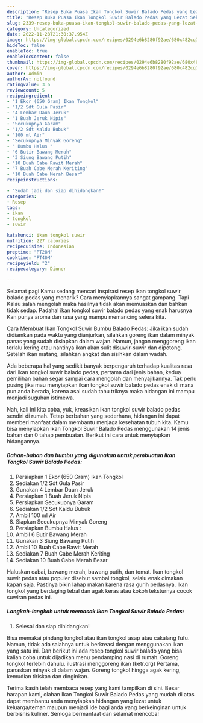 ```yaml
---
description: "Resep Buka Puasa Ikan Tongkol Suwir Balado Pedas yang Lezat Sekali "
title: "Resep Buka Puasa Ikan Tongkol Suwir Balado Pedas yang Lezat Sekali "
slug: 2339-resep-buka-puasa-ikan-tongkol-suwir-balado-pedas-yang-lezat-sekali
category: Uncategorized
date: 2022-11-28T21:30:37.954Z
image: https://img-global.cpcdn.com/recipes/0294e6b8280f92ae/680x482cq70/ikan-tongkol-suwir-balado-pedas-foto-resep-utama.jpg
hideToc: false
enableToc: true
enableTocContent: false
thumbnail: https://img-global.cpcdn.com/recipes/0294e6b8280f92ae/680x482cq70/ikan-tongkol-suwir-balado-pedas-foto-resep-utama.jpg
cover: https://img-global.cpcdn.com/recipes/0294e6b8280f92ae/680x482cq70/ikan-tongkol-suwir-balado-pedas-foto-resep-utama.jpg
author: Admin
authorAv: notfound
ratingvalue: 3.6
reviewcount: 5
recipeingredient:
- "1 Ekor (650 Gram) Ikan Tongkol"
- "1/2 Sdt Gula Pasir"
- "4 Lembar Daun Jeruk"
- "1 Buah Jeruk Nipis"
- "Secukupnya Garam"
- "1/2 Sdt Kaldu Bubuk"
- "100 ml Air"
- "Secukupnya Minyak Goreng"
- " Bumbu Halus "
- "6 Butir Bawang Merah"
- "3 Siung Bawang Putih"
- "10 Buah Cabe Rawit Merah"
- "7 Buah Cabe Merah Keriting"
- "10 Buah Cabe Merah Besar"
recipeinstructions:

- "Sudah jadi dan siap dihidangkan!"
categories:
- Resep
tags:
- ikan
- tongkol
- suwir

katakunci: ikan tongkol suwir 
nutrition: 227 calories
recipecuisine: Indonesian
preptime: "PT28M"
cooktime: "PT40M"
recipeyield: "2"
recipecategory: Dinner

---
```



Selamat pagi Kamu sedang mencari inspirasi resep ikan tongkol suwir balado pedas yang menarik? Cara menyiapkannya sangat gampang. Tapi Kalau salah mengolah maka hasilnya tidak akan memuaskan dan bahkan tidak sedap. Padahal ikan tongkol suwir balado pedas yang enak harusnya Kan punya aroma dan rasa yang mampu memancing selera kita.


Cara Membuat Ikan Tongkol Suwir Bumbu Balado Pedas: Jika ikan sudah didiamkan pada waktu yang dianjurkan, silahkan goreng ikan dalam minyak panas yang sudah disiapkan dalam wajan. Namun, jangan menggoreng ikan terlalu kering atau nantinya ikan akan sulit disuwir-suwir dan dipotong. Setelah ikan matang, silahkan angkat dan sisihkan dalam wadah.

Ada beberapa hal yang sedikit banyak berpengaruh terhadap kualitas rasa dari ikan tongkol suwir balado pedas, pertama dari jenis bahan, kedua pemilihan bahan segar sampai cara mengolah dan menyajikannya. Tak perlu pusing jika mau menyiapkan ikan tongkol suwir balado pedas enak di mana pun anda berada, karena asal sudah tahu triknya maka hidangan ini mampu menjadi suguhan istimewa.


Nah, kali ini kita coba, yuk, kreasikan ikan tongkol suwir balado pedas sendiri di rumah. Tetap berbahan yang sederhana, hidangan ini dapat memberi manfaat dalam membantu menjaga kesehatan tubuh kita. Kamu bisa menyiapkan Ikan Tongkol Suwir Balado Pedas menggunakan 14 jenis bahan dan 0 tahap pembuatan. Berikut ini cara untuk menyiapkan hidangannya.

<!--inarticleads1-->

##### Bahan-bahan dan bumbu yang digunakan untuk pembuatan Ikan Tongkol Suwir Balado Pedas:

1. Persiapkan 1 Ekor (650 Gram) Ikan Tongkol
1. Sediakan 1/2 Sdt Gula Pasir
1. Gunakan 4 Lembar Daun Jeruk
1. Persiapkan 1 Buah Jeruk Nipis
1. Persiapkan Secukupnya Garam
1. Sediakan 1/2 Sdt Kaldu Bubuk
1. Ambil 100 ml Air
1. Siapkan Secukupnya Minyak Goreng
1. Persiapkan  Bumbu Halus :
1. Ambil 6 Butir Bawang Merah
1. Gunakan 3 Siung Bawang Putih
1. Ambil 10 Buah Cabe Rawit Merah
1. Sediakan 7 Buah Cabe Merah Keriting
1. Sediakan 10 Buah Cabe Merah Besar


Haluskan cabai, bawang merah, bawang putih, dan tomat. Ikan tongkol suwir pedas atau populer disebut sambal tongkol, selalu enak dimakan kapan saja. Pastinya bikin lahap makan karena rasa gurih pedasnya. Ikan tongkol yang berdaging tebal dan agak keras atau kokoh teksturnya cocok suwiran pedas ini. 

<!--inarticleads2-->

##### Langkah-langkah untuk memasak Ikan Tongkol Suwir Balado Pedas:


1. Selesai dan siap dihidangkan!

Bisa memakai pindang tongkol atau ikan tongkol asap atau cakalang fufu. Namun, tidak ada salahnya untuk berkreasi dengan menggunakan ikan yang satu ini. Dan berikut ini ada resep tongkol suwir balado yang bisa kalian coba untuk dijadikan menu pendamping nasi di rumah. Goreng tongkol terlebih dahulu. ilustrasi menggoreng ikan (ketr.org) Pertama, panaskan minyak di dalam wajan. Goreng tongkol hingga agak kering, kemudian tiriskan dan dinginkan. 

Terima kasih telah membaca resep yang kami tampilkan di sini. Besar harapan kami, olahan Ikan Tongkol Suwir Balado Pedas yang mudah di atas dapat membantu anda menyiapkan hidangan yang lezat untuk keluarga/teman maupun menjadi ide bagi anda yang berkeinginan untuk berbisnis kuliner. Semoga bermanfaat dan selamat mencoba!
